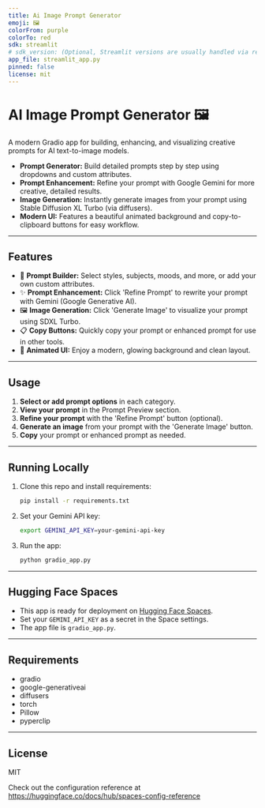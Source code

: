 ```yaml
---
title: Ai Image Prompt Generator
emoji: 🖼
colorFrom: purple
colorTo: red
sdk: streamlit
# sdk_version: (Optional, Streamlit versions are usually handled via requirements.txt)
app_file: streamlit_app.py
pinned: false
license: mit
---
```


# AI Image Prompt Generator 🖼️

A modern Gradio app for building, enhancing, and visualizing creative prompts for AI text-to-image models.

- **Prompt Generator:** Build detailed prompts step by step using dropdowns and custom attributes.
- **Prompt Enhancement:** Refine your prompt with Google Gemini for more creative, detailed results.
- **Image Generation:** Instantly generate images from your prompt using Stable Diffusion XL Turbo (via diffusers).
- **Modern UI:** Features a beautiful animated background and copy-to-clipboard buttons for easy workflow.

---

## Features

- 🎨 **Prompt Builder:** Select styles, subjects, moods, and more, or add your own custom attributes.
- ✨ **Prompt Enhancement:** Click 'Refine Prompt' to rewrite your prompt with Gemini (Google Generative AI).
- 🖼️ **Image Generation:** Click 'Generate Image' to visualize your prompt using SDXL Turbo.
- 📋 **Copy Buttons:** Quickly copy your prompt or enhanced prompt for use in other tools.
- 🌈 **Animated UI:** Enjoy a modern, glowing background and clean layout.

---

## Usage

1. **Select or add prompt options** in each category.
2. **View your prompt** in the Prompt Preview section.
3. **Refine your prompt** with the 'Refine Prompt' button (optional).
4. **Generate an image** from your prompt with the 'Generate Image' button.
5. **Copy** your prompt or enhanced prompt as needed.

---

## Running Locally

1. Clone this repo and install requirements:
   ```sh
   pip install -r requirements.txt
   ```
2. Set your Gemini API key:
   ```sh
   export GEMINI_API_KEY=your-gemini-api-key
   ```
3. Run the app:
   ```sh
   python gradio_app.py
   ```

---

## Hugging Face Spaces
- This app is ready for deployment on [Hugging Face Spaces](https://huggingface.co/spaces).
- Set your `GEMINI_API_KEY` as a secret in the Space settings.
- The app file is `gradio_app.py`.

---

## Requirements
- gradio
- google-generativeai
- diffusers
- torch
- Pillow
- pyperclip

---

## License
MIT

Check out the configuration reference at https://huggingface.co/docs/hub/spaces-config-reference